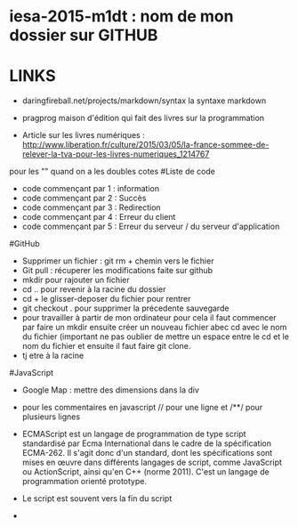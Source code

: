 # iesa-2015-m1dt : nom de mon dossier sur GITHUB

# LINKS

+ daringfireball.net/projects/markdown/syntax la syntaxe markdown

+ pragprog maison d'édition qui fait des livres sur la programmation

+ Article sur les livres numériques : http://www.liberation.fr/culture/2015/03/05/la-france-sommee-de-relever-la-tva-pour-les-livres-numeriques_1214767



pour les \"\" quand on a les doubles cotes
#Liste de code 
* code commençant par 1 : information
* code commençant par 2 : Succès
* code commençant par 3 : Redirection
* code commençant par 4 : Erreur du client 
* code commençant par 5 : Erreur du serveur / du serveur d'application



#GitHub

* Supprimer un fichier : git rm + chemin vers le fichier
* Git pull : récuperer les modifications faite sur github 
* mkdir pour rajouter un fichier
* cd .. pour revenir à la racine du dossier
* cd + le glisser-deposer du fichier pour rentrer 
* git checkout . pour supprimer la précedente sauvegarde
* pour travailler à partir de mon ordinateur pour cela il faut commencer par faire un mkdir ensuite créer un nouveau fichier abec cd avec le nom du fichier (important ne pas oublier de mettre un espace entre le cd et le nom du fichier et ensuite il faut faire git clone.
* tj etre à la racine

#JavaScript

* Google Map : mettre des dimensions dans la div
* pour les commentaires en javascript // pour une ligne et /**/ pour plusieurs lignes
* ECMAScript est un langage de programmation de type script standardisé par Ecma International dans le cadre de la spécification ECMA-262. Il s'agit donc d'un standard, dont les spécifications sont mises en œuvre dans différents langages de script, comme JavaScript ou ActionScript, ainsi qu'en C++ (norme 2011). C'est un langage de programmation orienté prototype.
* Le script est souvent vers la fin du script 
* <script src="#" /> feuille distante
* Una variable ne peut pas commencer par un chiffre. Camel Case pour deux noms comme nom de variable
* On n'est pas obligé de mettre un var pour definir une nouvelle valeur
* CASE SENSITIVE 
* une varible peut avoir plusieurs types (numérique,float,booléen,string)
* condition : avec les if, les for, while
* struture du if : if (condition (doit être soit vrai ou faux)){}
* on peut mettre plusieurs variable dans une console.log avec console.log(a+" "+b) ou console.log(a,b);
* il y a plusieurs consoles .error,debug,warn,info


* Les opérateurs logiques :

	+	opérateur d'addition	Ajoute deux valeurs	
	-	opérateur de soustraction	Soustrait deux valeurs	
	*	opérateur de multiplication	Multiplie deux valeurs	
	/	plus: opérateur de division	Divise deux valeurs	
	=	opérateur d'affectation	Affecte une valeur à une variable	x=3	Met la valeur 3 dans la variable 
	%	opérateur modulo	Retourne le reste de la division entière de l'opérande de gauche par celle de droite

* Les opérateurs de comparaison :

== opérateur d'égalité	Compare deux valeurs et vérifie leur égalité	
===	opérateur d'identité	Vérifie l'identité de valeur et de type de deux valeurs	a===b	
!=	opérateur de différence	Vérifie qu'une variable est différente d'une valeur 	
!==	opérateur de non identité	Vérifie la non identité de valeur et de type de deux valeurs, c'est-à-dire si les deux valeurs n'ont pas la même valeur ou bien sont de types différents
<	opérateur d'infériorité stricte	Vérifie qu'une variable est strictement inférieure à une valeur 	
<=	opérateur d'infériorité	Vérifie qu'une variable est inférieure ou égale à une valeur 
>	opérateur de supériorité stricte	Vérifie qu'une variable est strictement supérieure à une valeur 	
>=	opérateur de supériorité	Vérifie qu'une variable est supérieure ou égale à une valeur 	


* Le point virgule n'est pas obligé pour les if 
* Entre les accolades il y a un bloc de code
* On peut enchainer les if  mais ce n'est pas bien
* Syntaxe if(){} else if(){} et else 

##boucle
 *syntaxe de la boucle while 
 while(condition){
 il faut pas oublier de mettre un ++
}

* syntaxe de la boucle do while
do{}while(condition){}

* syntaxe de la boucle for 
for (var i=1; i<10; i++){console.log(i)}
deux instructions avec break et continue (mais cela n'est pas recommandable)
* L'interpreteur affiche tj la date de la même façon (voir exo dates.html javascript)
##functions
* les parametres pouvent avoir le même nom vu qu'ils sont dans des functions différentes
* Ne pas oublier de mettre des parametres entre virgule

// dans la function assert, on appelle une autre fonction assert.equal qui a des parametres. le premier parametre doit être le resultat attendu, ensuite c'est la function que l'on veux tester avec le resultat de ses paramaetres (voir exercice sur les tests unitaires / index.02 calculator)


#CSS
* text-indent : permet l'indentation de la première ligne
* letter-spacing: les espaces entre les lettres
* pour les raccourcis (ex: padding : 10px(top), 20px(right), 15px(bottom), 20px(left))
* important lorsqu'il y a pas de px la valeur prend celui de son opposé
* le border n'est pas le même suivant le navigateur

#PHP
*echo permet d'afficher 
phpinfo = pour voir les infos
*Les variables sont créée à partir l'un "$"
* global permet à la fonction de voir les variables en dehors de la fonction
* Les variables dynamique = $$ 
* les constantes ne peut etre modifié. normalement elles sont en maj. Pour definir une constante il faut mettre define.
*le mot-clé const = 
*Les types de données
9 types en php
type scalaire = booleen, interger,float,string
type composes = array, object
type speciaux = resource et NULL
var_dump(le type de variable + valeur)
gettype = type de variable
=> permet de faire des égales
pour creer un tableau, il faut utiliser array ()
exemple avec $[] pour rajouter un element dans un tableau.
on peut faire des tableaux dans des tableaux 
la signature de methode pour la première ligne de la signature
une fonction doit avoir qu'une seule responsabilité
* on ne peut pas mettre deux fois la même plus pour une valeur
*pour les tableaux, il faut mettre des [] pour les afficher.
*IMPORTANT : METTRE DES VERBES DANS LES METHODES 

Explication de la fonction.
* la methode de cette fonction est buildRows, important mettre des VERBES
* Le parametres de la fonction est $titre 
* Ce parametre prend les informations de $tunisiens que nous avons defini en haut et elle fait apparaitre la fonction Important elle dois etre en dehors de la fonction. (appel de la fonction)
* POur finir on fait un echo pour afficher le title du parametre $titre qui a les informations de $tunisiens 
function buildRows($titre){
			/*echo "<ul>";;
			echo "<li>".$titre["title"]."<li>";;
			echo "</ul>";;*/
			foreach ($titre as $key => $value) {
			echo "<li>".$value."<li>";;
			}
		}
       buildRows($tunisiens);;

* Pour le foreach = la syntaxe 
foreach ($variable as $key => $value) {
	
}
	la variable c'est le "nom" du tableau
	la key, c'est le premier "mot" du tableau avant le =>
	et la valeur c'est ceux qui a apres.

*$xml = simplexml_load_string($string); c'est la syntaxe pour ranger des xml
*Parse error: syntax error, unexpected end of file in C:\Program Files (x86)\EasyPHP-DevServer-14.1VC11\data\localweb\m1dt\iesa-2015-m1dt\06_php\03_form\bad_form.php on line 26
C'est une erreur de php donc reprendre tt les règles de php pour comprendre

pour faire une redirection sur php <?php

	header('Location: index.php?nom='.$_POST["nom"].'&prenom='.$_POST["prenom"]);

?>

Ne pas oublier le . pour le plus

Ne pas retourner le set pour les dates

integrateur continue : mettre la definition
test unitaire
test driven development
Selenium et jenkins